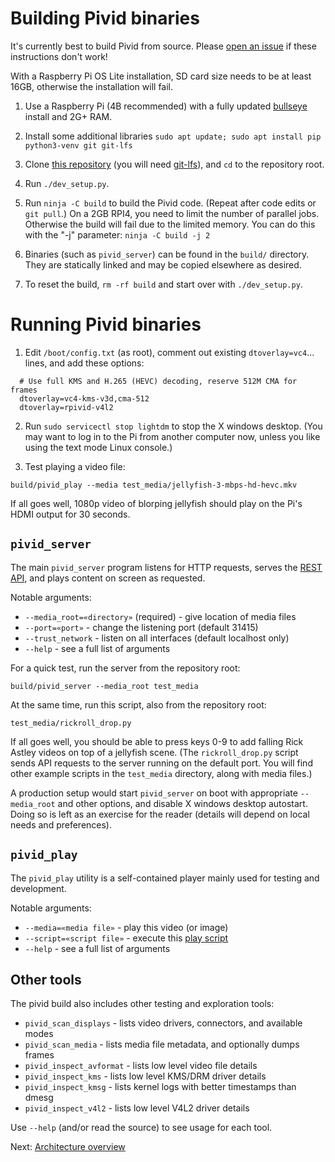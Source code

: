 # Building Pivid binaries

It's currently best to build Pivid from source. 
Please [open an issue](https://github.com/egnor/pivid/issues) if these
instructions don't work!

With a Raspberry Pi OS Lite installation, SD card size needs to be at least 16GB, otherwise the installation will fail.

1. Use a Raspberry Pi (4B recommended) with a fully updated
[bullseye](https://www.raspberrypi.com/news/raspberry-pi-os-debian-bullseye/)
install and 2G+ RAM.

2. Install some additional libraries `sudo apt update; sudo apt install pip python3-venv git git-lfs`

3. Clone [this repository](https://github.com/egnor/pivid) (you will need
[git-lfs](https://git-lfs.github.com/)), and `cd` to the repository root.

4. Run `./dev_setup.py`.

5. Run `ninja -C build` to build the Pivid code. (Repeat after code edits
or `git pull`.)
On a 2GB RPI4, you need to limit the number of parallel jobs. Otherwise the build will fail due to the limited memory. 
You can do this with the "-j" parameter: `ninja -C build -j 2`

6. Binaries (such as `pivid_server`) can be found in the `build/` directory.
They are statically linked and may be copied elsewhere as desired.

7. To reset the build, `rm -rf build` and start over with `./dev_setup.py`.

# Running Pivid binaries

1. Edit `/boot/config.txt` (as root), comment out existing
`dtoverlay=vc4`... lines, and add these options:

```
  # Use full KMS and H.265 (HEVC) decoding, reserve 512M CMA for frames
  dtoverlay=vc4-kms-v3d,cma-512
  dtoverlay=rpivid-v4l2
```

2. Run `sudo servicectl stop lightdm` to stop the X windows desktop.
   (You may want to log in to the Pi from another computer now, unless you
   like using the text mode Linux console.)

3. Test playing a video file:

```
build/pivid_play --media test_media/jellyfish-3-mbps-hd-hevc.mkv
```

If all goes well, 1080p video of blorping jellyfish should play on the
Pi's HDMI output for 30 seconds.

## `pivid_server`

The main `pivid_server` program listens for HTTP requests, serves the
[REST API](protocol.md), and plays content on screen as requested.

Notable arguments:

* `--media_root=«directory»` (required) - give location of media files
* `--port=«port»` - change the listening port (default 31415)
* `--trust_network` - listen on all interfaces (default localhost only)
* `--help` - see a full list of arguments

For a quick test, run the server from the repository root:

```
build/pivid_server --media_root test_media
```

At the same time, run this script, also from the repository root:

```
test_media/rickroll_drop.py
```

If all goes well, you should be able to press keys 0-9 to
add falling Rick Astley videos on top of a jellyfish scene.
(The `rickroll_drop.py` script sends API requests to the server
running on the default port. You will find other example scripts
in the `test_media` directory, along with media files.)

A production setup would start `pivid_server` on boot with appropriate
`--media_root` and other options, and disable X windows desktop autostart.
Doing so is left as an exercise for the reader
(details will depend on local needs and preferences).

## `pivid_play`

The `pivid_play` utility is a self-contained player mainly used
for testing and development.

Notable arguments:

* `--media=«media file»` - play this video (or image)
* `--script=«script file»` - execute this [play script](script.md)
* `--help` - see a full list of arguments

## Other tools

The pivid build also includes other testing and exploration tools:

* `pivid_scan_displays` - lists video drivers, connectors, and available modes
* `pivid_scan_media` - lists media file metadata, and optionally dumps frames
* `pivid_inspect_avformat` - lists low level video file details
* `pivid_inspect_kms` - lists low level KMS/DRM driver details
* `pivid_inspect_kmsg` - lists kernel logs with better timestamps than dmesg
* `pivid_inspect_v4l2` - lists low level V4L2 driver details

Use `--help` (and/or read the source) to see usage for each tool.

Next: [Architecture overview](architecture.md)
